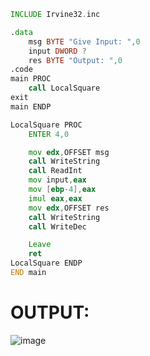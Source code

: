 ```asm
INCLUDE Irvine32.inc

.data
    msg BYTE "Give Input: ",0
    input DWORD ?
    res BYTE "Output: ",0
.code
main PROC
    call LocalSquare
exit
main ENDP

LocalSquare PROC
    ENTER 4,0

    mov edx,OFFSET msg
    call WriteString
    call ReadInt
    mov input,eax
    mov [ebp-4],eax
    imul eax,eax
    mov edx,OFFSET res
    call WriteString
    call WriteDec

    Leave
    ret
LocalSquare ENDP
END main
```

# OUTPUT:
![image](https://github.com/user-attachments/assets/624e3767-9967-4ae1-9e21-22a53d57ec2a)
